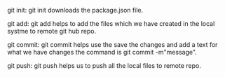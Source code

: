git init:
git init downloads the package.json file.

git add:
git add helps to add the files which we have created in the local systme to remote git hub repo.

git commit:
git commit helps use the save the changes and add a text for what we have changes the command is git commit -m"message".

git push: 
git push helps us to push all the local files to remote repo.
